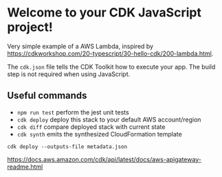 # Welcome to your CDK JavaScript project!

Very simple example of a AWS Lambda, inspired by https://cdkworkshop.com/20-typescript/30-hello-cdk/200-lambda.html.

The `cdk.json` file tells the CDK Toolkit how to execute your app. The build step is not required when using JavaScript.

## Useful commands

 * `npm run test`         perform the jest unit tests
 * `cdk deploy`           deploy this stack to your default AWS account/region
 * `cdk diff`             compare deployed stack with current state
 * `cdk synth`            emits the synthesized CloudFormation template


`cdk deploy --outputs-file metadata.json`

https://docs.aws.amazon.com/cdk/api/latest/docs/aws-apigateway-readme.html